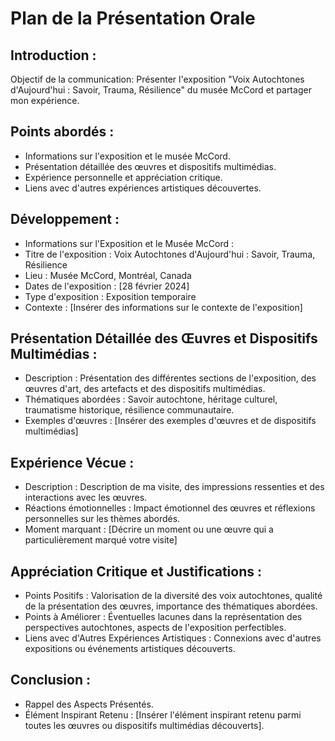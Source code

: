 # Plan de la Présentation Orale

## Introduction :

Objectif de la communication: Présenter l'exposition "Voix Autochtones d'Aujourd'hui : Savoir, Trauma, Résilience" du musée McCord et partager mon expérience.<br>

## Points abordés : <br> 
- Informations sur l'exposition et le musée McCord.<br>
- Présentation détaillée des œuvres et dispositifs multimédias.<br>
- Expérience personnelle et appréciation critique.<br>
- Liens avec d'autres expériences artistiques découvertes.


## Développement :

- Informations sur l'Exposition et le Musée McCord : <br>
- Titre de l'exposition : Voix Autochtones d'Aujourd'hui : Savoir, Trauma, Résilience <br>
- Lieu : Musée McCord, Montréal, Canada <br>
- Dates de l'exposition : [28 février 2024] <br>
- Type d'exposition : Exposition temporaire <br>
- Contexte : [Insérer des informations sur le contexte de l'exposition] <br>


## Présentation Détaillée des Œuvres et Dispositifs Multimédias :

- Description : Présentation des différentes sections de l'exposition, des œuvres d'art, des artefacts et des dispositifs multimédias. <br>
- Thématiques abordées : Savoir autochtone, héritage culturel, traumatisme historique, résilience communautaire. <br>
- Exemples d'œuvres : [Insérer des exemples d'œuvres et de dispositifs multimédias] <br>


## Expérience Vécue :

- Description : Description de ma visite, des impressions ressenties et des interactions avec les œuvres. <br>
- Réactions émotionnelles : Impact émotionnel des œuvres et réflexions personnelles sur les thèmes abordés.<br>
- Moment marquant : [Décrire un moment ou une œuvre qui a particulièrement marqué votre visite] <br>


## Appréciation Critique et Justifications :

- Points Positifs : Valorisation de la diversité des voix autochtones, qualité de la présentation des œuvres, importance des thématiques abordées. <br>
- Points à Améliorer : Éventuelles lacunes dans la représentation des perspectives autochtones, aspects de l'exposition perfectibles. <br>
- Liens avec d'Autres Expériences Artistiques : Connexions avec d'autres expositions ou événements artistiques découverts. <br>


## Conclusion :

- Rappel des Aspects Présentés. <br>
- Élément Inspirant Retenu : [Insérer l'élément inspirant retenu parmi toutes les œuvres ou dispositifs multimédias découverts]. <br>
